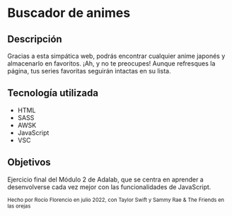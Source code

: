 # Buscador de animes

## Descripción

Gracias a esta simpática web, podrás encontrar cualquier anime japonés y almacenarlo en favoritos. ¡Ah, y no te preocupes! Aunque refresques la página, tus series favoritas seguirán intactas en su lista.

## Tecnología utilizada

- HTML
- SASS
- AWSK
- JavaScript
- VSC

## Objetivos

Ejercicio final del Módulo 2 de Adalab, que se centra en aprender a desenvolverse cada vez mejor con las funcionalidades de JavaScript.

<sub>Hecho por Rocío Florencio en julio 2022, con Taylor Swift y Sammy Rae & The Friends en las orejas</sub>
